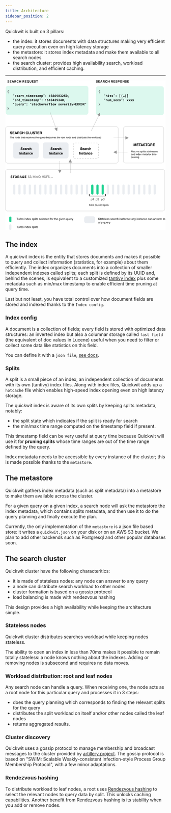 ```yaml
---
title: Architecture
sidebar_position: 2
---
```


Quickwit is built on 3 pillars:
- the index: it stores documents with data structures making very efficient query execution even on high latency storage
- the metastore: it stores index metadata and make them available to all search nodes
- the search cluster: provides high availability search, workload distribution, and efficient caching.

[//]: # (Add space with '---' and align image for docusaurus)

---
<div style={{textAlign: 'center'}}>

![Quickwit Architecture](../assets/images/quickwit-architecture.svg)

</div>

## The index

A quickwit index is the entity that stores documents and makes it possible to query and collect information (statistics, for example) about them efficiently.
The index organizes documents into a collection of smaller independent indexes called splits; each split is defined by its UUID and, behind the scenes, is equivalent to a customized [tantivy index](https://github.com/tantivy-search/tantivy/blob/main/ARCHITECTURE.md#index-and-segments) plus some metadata such as min/max timestamp to enable efficient time pruning at query time.

Last but not least, you have total control over how document fields are stored and indexed thanks to the `Index config`.

### Index config

A document is a collection of fields; every field is stored with optimized data structures: an inverted index but also a columnar storage called `fast field` (the equivalent of doc values in Lucene) useful when you need to filter or collect some data like statistics on this field.

You can define it with a `json file`, [see docs](../reference/index-config.md).


### Splits

A split is a small piece of an index, an independent collection of documents with its own (tantivy) index files. Along with index files, Quickwit adds up a `hotcache` file which enables high-speed index opening even on high latency storage.

The quickwit index is aware of its own splits by keeping splits metadata, notably:
- the split state which indicates if the split is ready for search
- the min/max time range computed on the timestamp field if present. 
  
This timestamp field can be very useful at query time because Quickwit will use it for **pruning splits** whose time ranges
are out of the time range defined by the query.  

Index metadata needs to be accessible by every instance of the cluster; this is made possible thanks to the `metastore`.


## The metastore

Quickwit gathers index metadata (such as split metadata) into a metastore to make them available across the cluster.

For a given query on a given index, a search node will ask the metastore the index metadata, which contains splits metadata, and then use it to do the query planning and finally execute the plan.

Currently, the only implementation of the `metastore` is a json file based store: it writes a `quickwit.json` on your disk or
on an AWS S3 bucket. We plan to add other backends such as Postgresql and other popular databases soon.


## The search cluster

Quickwit cluster have the following characteritics:
- it is made of stateless nodes: any node can answer to any query
- a node can distribute search workload to other nodes
- cluster formation is based on a gossip protocol  
- load balancing is made with rendezvous hashing

This design provides a high availability while keeping the architecture simple.

### Stateless nodes

Quickwit cluster distributes searches workload while keeping nodes stateless.

The ability to open an index in less than 70ms makes it possible to remain totally stateless: a node knows nothing about the indexes. Adding or removing nodes is subsecond and requires no data moves.

### Workload distribution: root and leaf nodes

Any search node can handle a query. When receiving one, the node acts as a root node for this particular query and processes it in 3 steps:
- does the query planning which corresponds to finding the relevant splits for the query
- distributes the split workload on itself and/or other nodes called the leaf nodes
- returns aggregated results. 

### Cluster discovery

Quickwit uses a gossip protocol to manage membership and broadcast messages to the cluster provided by [artillery project](https://github.com/bastion-rs/artillery/). The gossip protocol is based on "SWIM: Scalable Weakly-consistent Infection-style Process Group Membership Protocol", with a few minor adaptations.


### Rendezvous hashing

To distribute workload to leaf nodes, a root uses [Rendezvous hashing](https://en.wikipedia.org/wiki/Rendezvous_hashing) 
to select the relevant nodes to query data by split. This unlocks caching capabilities. Another benefit from Rendezvous hashing is its stability when you add or remove nodes.
